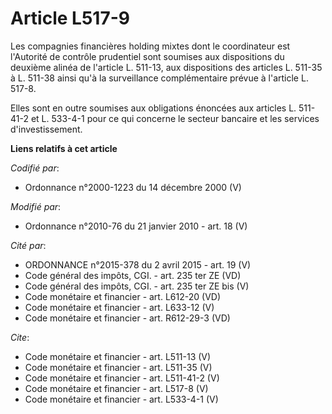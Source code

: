 # Article L517-9

Les compagnies financières holding mixtes dont le coordinateur est l'Autorité de contrôle prudentiel sont soumises aux
dispositions du deuxième alinéa de l'article L. 511-13, aux dispositions des articles L. 511-35 à L. 511-38 ainsi qu'à la
surveillance complémentaire prévue à l'article L. 517-8. 

Elles sont en outre soumises aux obligations énoncées aux articles L. 511-41-2 et L. 533-4-1 pour ce qui concerne le secteur
bancaire et les services d'investissement.

**Liens relatifs à cet article**

_Codifié par_:

  - Ordonnance n°2000-1223 du 14 décembre 2000 (V)

_Modifié par_:

  - Ordonnance n°2010-76 du 21 janvier 2010 - art. 18 (V)

_Cité par_:

  - ORDONNANCE n°2015-378 du 2 avril 2015 - art. 19 (V)
  - Code général des impôts, CGI. - art. 235 ter ZE (VD)
  - Code général des impôts, CGI. - art. 235 ter ZE bis (V)
  - Code monétaire et financier - art. L612-20 (VD)
  - Code monétaire et financier - art. L633-12 (V)
  - Code monétaire et financier - art. R612-29-3 (VD)

_Cite_:

  - Code monétaire et financier - art. L511-13 (V)
  - Code monétaire et financier - art. L511-35 (V)
  - Code monétaire et financier - art. L511-41-2 (V)
  - Code monétaire et financier - art. L517-8 (V)
  - Code monétaire et financier - art. L533-4-1 (V)
